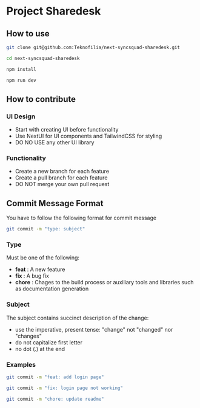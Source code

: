 # Project Sharedesk

## How to use

```bash
git clone git@github.com:Teknofilia/next-syncsquad-sharedesk.git
```

```bash
cd next-syncsquad-sharedesk
```

```bash
npm install
```

```bash
npm run dev
```

## How to contribute

### UI Design

- Start with creating UI before functionality
- Use NextUI for UI components and TailwindCSS for styling
- DO NO USE any other UI library

### Functionality

- Create a new branch for each feature
- Create a pull branch for each feature
- DO NOT merge your own pull request

## Commit Message Format

You have to follow the following format for commit message

```bash
git commit -m "type: subject"
```

### Type

Must be one of the following:

- **feat** : A new feature
- **fix** : A bug fix
- **chore** : Chages to the build process or auxiliary tools and libraries such as documentation generation

### Subject

The subject contains succinct description of the change:

- use the imperative, present tense: "change" not "changed" nor "changes"
- do not capitalize first letter
- no dot (.) at the end

### Examples

```bash
git commit -m "feat: add login page"
```

```bash
git commit -m "fix: login page not working"
```

```bash
git commit -m "chore: update readme"
```

